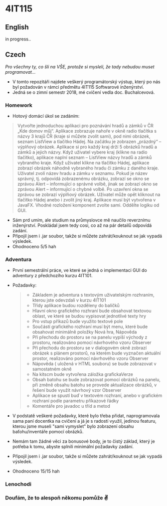 # 4IT115

## English
in progress..

## Czech
*Pro všechny ty, co šli na VŠE, protože si mysleli, že tady nebudou muset programovat...*

- V tomto repozitáři najdete veškerý programátorský výstup, který po nás byl požadován v rámci předmětu 4IT115 Softwarové inženýrství. 
- Jedná se o zimní semestr 2018, mé cvičení vedla doc. Buchalcevová.

### Homework
- Hotový domácí úkol se zadáním: 

> Vytvořte jednoduchou aplikaci pro poznávání hradů a zámků v ČR „Kde domov můj“. Aplikace zobrazuje nahoře v okně radio tlačítka s názvy 3 krajů ČR (kraje si můžete zvolit sami), pod nimi obrázek, seznam ListView a tlačítko Hádej. Na začátku je zobrazen „prázdný“ – výplňový obrázek. Aplikace si pro každý kraj drží 5 obrázků hradů a zámků a jejich názvy. Když uživatel vybere kraj (klikne na radio tlačítko), aplikace naplní seznam – ListView názvy hradů a zámků vybraného kraje. Když uživatel klikne na tlačítko Hádej, aplikace zobrazí obrázek náhodně vybraného hradu či zámku z daného kraje. Uživatel zvolí název hradu a zámku v seznamu. Pokud je název správný, tj. odpovídá zobrazenému obrázku, zobrazí se okno se zprávou Alert – informující o správné volbě, jinak se zobrazí okno se zprávou Alert – informující o chybné volbě. Po uzavření okna se zprávou se zobrazí výplňový obrázek. Uživatel může opět kliknout na tlačítko Hádej anebo i zvolit jiný kraj. Aplikace musí být vytvořena v JavaFX. Vhodné rozložení komponent zvolte sami. Oddělte logiku od GUI.

- Sám prd umím, ale studium na průmyslovce mě naučilo reverznímu inženýrství. Poskládal jsem tedy cosi, co až na pár detailů odpovídá zadání.
- Připojil jsem i .jar soubor, takže si můžete zahrát/kouknout se jak vypadá výsledek.
- Ohodnoceno 5/5 hah

### Adventura
- První semestrální práce, ve které se jedná o implementaci GUI do adventury z předchozího kurzu 4IT101.
- Požadavky:

  > - Základem je adventura s textovým uživatelským rozhraním, kterou jste odevzdali v kurzu 4IT101
  > - Třídy aplikace budou rozděleny do balíčků
  > - Hlavní okno grafického rozhraní bude obsahovat textovou oblast, ve které se budou vypisovat jednotlivé texty hry
  > - Pro vstup příkazů bude využito textové pole
  > - Součástí grafického rozhraní musí být menu, které bude obsahovat minimálně položky Nová hra, Nápověda
  > - Při přechodu do prostoru se na panelu vypíší východy z prostoru, realizováno pomocí návrhového vzoru Observer
  > - Při přechodu do prostoru se v dialogovém okně zobrazí obrázek s plánem prostorů, na kterém bude vyznačen aktuální prostor, realizováno pomocí návrhového vzoru Observer
  > - Nápověda ( uložená v HTML souboru) se bude zobrazovat v samostatném okně
  > - Na kitscm bude vytvořena záložka grafickaVerze
  > - Obsah batohu se bude zobrazovat pomocí obrázků na panelu, při změně obsahu batohu se provede aktualizace obrázků, v řešení bude využit návrhový vzor Observer
  > - Aplikace se spustí buď v textovém rozhraní, anebo v grafickém rozhraní podle parametru příkazové řádky
  > - Komentáře pro javadoc u tříd a metod

- V podstatě veškeré požadavky, které bylo třeba přidat, naprogramovala sama paní docentka na cvičení a já je s radostí využil, jedinou featuru, kterou jsme museli "sami vymyslet" bylo zobrazení obsahu baťohu/inventáře pomocí obrázků.
- Nemám tam žádné věci za bonusové body, je to čistý základ, který je potřeba k tomu, abyste splnili minimální požadavky zadání.
- Připojil jsem i .jar soubor, takže si můžete zahrát/kouknout se jak vypadá výsledek.
- Ohodnoceno 15/15 hah

### Lenochodi

### Doufám, že to alespoň někomu pomůže :v:
